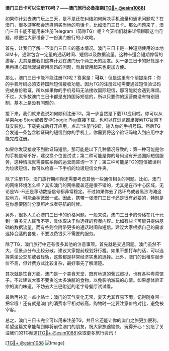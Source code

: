 **澳门三日卡可以注册TG吗？——澳门旅行必备指南[[TG💪+ @esim1088](https://t.me/s/esim1088)]**

如果你计划去澳门玩上三天，是不是还在纠结如何解决手机流量和通讯问题呢？在澳门，很多游客都会选择购买当地的电话卡，比如澳门三日卡。那么问题来了，澳门三日卡能不能用来注册Telegram（简称TG）呢？今天咱们就来详细聊聊这个问题，顺便给大家准备了一份澳门旅行的小攻略。

首先，让我们了解一下澳门三日卡的基本情况。澳门三日卡是一种短期使用的本地SIM卡，通常包含一定量的通话时间、短信以及数据流量。这种卡适合短期停留的游客，尤其是像我们这样计划在澳门玩个两三天的朋友。买一张三日卡的好处是不用再担心国际漫游费用高昂的问题，而且使用起来也更加方便。

那么，澳门三日卡能不能注册TG呢？答案是：**可以**！但是这里有个前提条件：你的手机号码必须支持国际短信接收功能。因为TG的注册过程需要通过短信验证码完成身份验证，所以如果你的手机号码无法接收国际短信，那可能就会遇到麻烦。不过，大多数澳门三日卡都是支持国际短信的，所以只要你的运营商没有特别限制，基本上是没有问题的。

接下来，我们就来说说如何顺利注册TG。第一步当然是下载TG应用啦。你可以从苹果App Store或者安卓Google Play直接下载，也可以在浏览器里搜索TG官网下载安装包。下载完成后打开应用，点击“注册”按钮，输入你的手机号码。然后TG会发送一条包含验证码的短信到你的手机上，你需要将这个验证码输入到应用中才能完成注册。

如果你发现接收不到验证码短信，那可能是以下几种情况导致的：第一种可能是你的手机信号不好，建议换个位置试试；第二种可能是你的号码没有开通国际短信服务，这种情况就需要联系你的运营商咨询一下了；第三种可能是TG的短信被误判为垃圾短信，你可以检查一下手机的垃圾短信文件夹。

除了注册TG，澳门旅行期间你还需要考虑其他一些通信相关的问题。比如，澳门的网络环境怎么样？其实澳门的网络覆盖还是很不错的，尤其是在市中心区域，无论是Wi-Fi还是移动数据信号都非常稳定。不过如果你去了路环岛或者黑沙海滩这些地方，可能会稍微弱一点。因此，携带一张澳门三日卡还是很有必要的，特别是在你想要随时分享照片或者导航的时候。

另外，很多人关心澳门三日卡的价格问题。一般来说，澳门三日卡的价格在几十元到一百多元人民币不等，具体取决于你选择的套餐内容。比如有些卡可能只提供基础的数据流量，而有些则会附带更多的通话时间和短信。建议大家根据自己的需求选择合适的套餐，不要浪费钱买不需要的服务。

除了TG，澳门旅行中还有很多其他的注意事项。首先就是交通问题。澳门虽然不大，但景点分布比较分散，建议大家提前规划好行程。如果不想打车的话，可以选择乘坐公交车或者轻轨，这些都是非常经济实惠的选择。此外，澳门的出租车起步价不高，但计费方式比较复杂，最好事先了解清楚。

其次就是饮食方面。澳门是一个美食天堂，既有地道的葡式蛋挞，也有各种粤菜馆子。不过建议大家不要贪吃太多油腻的食物，以免影响游玩的心情。如果想体验正宗的澳门味道，不妨去大三巴附近的老字号餐厅试试看。

最后再补充一点小贴士：澳门的天气变化无常，夏天尤其容易下雨，记得随身带一把伞哦！还有就是澳门的消费水平相对较高，购物时一定要注意价格对比，避免被宰客。

总之，澳门三日卡完全可以用来注册TG，并且它还能让你的澳门之旅更加便利。希望这篇文章能帮到即将前往澳门的朋友，祝大家旅途愉快，玩得开心！别忘了关注我们的TG频道[[TG💪+ @esim1088](https://t.me/s/esim1088)]获取更多旅行资讯！

[[TG💪+ @esim1088](https://t.me/s/esim1088) ![Image](https://i.postimg.cc/4NQfJmqS/Snipaste-2025-05-13-00-14-12.png)]